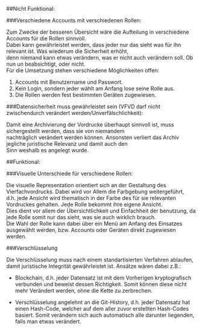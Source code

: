 ##Nicht Funktional:  

###Verschiedene Accounts mit verschiedenen Rollen:  

Zum Zwecke der besseren Übersicht wäre die Aufteilung in verschiedene Accounts für die Rollen sinnvoll.  
Dabei kann gewährleistet werden, dass jeder nur das sieht was für ihn relevant ist. Was wiederum die Sicherheit erhöht,  
denn niemand kann etwas verändern, was er nicht auch verändern soll. Ob nun un beabsichtigt, oder nicht.  
Für die Umsetzung stehen verschiedene Möglichkeiten offen: 	
1. Accounts mit Benutzername und Passwort.  
2. Kein Login, sondern jeder wählt am Anfang lose seine Rolle aus.  
3. Die Rollen werden fest bestimmten Geräten zugewiesen.  


###Datensicherheit muss gewährleistet sein (VFVD darf nicht zwischendurch verändert werden/Unverfälschlichkeit):  

Damit eine Archivierung der Vordrucke überhaupt sinnvoll ist, muss sichergestellt werden, dass sie von niemandem  
nachträglich verändert werden können. Ansonsten verliert das Archiv jegliche juristische Relevanz und damit auch den  
Sinn weshalb es angelegt wurde.  



##Funktional:  

###Visuelle Unterschiede für verschiedene Rollen:  

Die visuelle Representation orientiert sich an der Gestaltung des Vierfachvordrucks. Dabei wird vor Allem die Farbgebung weitergeführt,   
d.h. jede Ansicht wird thematisch in der Farbe des für sie relevanten Vordruckes gehalten. Jede Rolle bekommt ihre eigene Ansicht.  
Dies dient vor allem der Übersichtlichkeit und Einfachheit der benutzung, da jede Rolle somit nur das sieht, was sie auch wirklich brauch.  
Die Wahl der Rolle kann dabei über ein Menü am Anfang des Einsatzes ausgewählt werden, bzw. Accounts oder Geräten direkt zugewiesen werden.  


###Verschlüsselung  

Die Verschlüsselung muss nach einem standartisierten Verfahren ablaufen, damit juristische Integrität gewährleistet ist. 
Ansätze wären dabei z.B.:	

* Blockchain, d.h. jeder Datensatz ist mit dem Vorherigen kryptografisch verbunden und beweist dessen Richtigkeit. 
Somit können diese nicht mehr Verändert werden, ohne die Kette zu zerbrechen.

* Verschlüsselung angelehnt an die Git-History, d.h. jeder Datensatz hat einen Hash-Code, welcher auf dem aller zuvor erstellten
Hash-Codes basiert. Somit verändern sich auch automatisch alle darunter liegenden, falls man etwas verändert.
